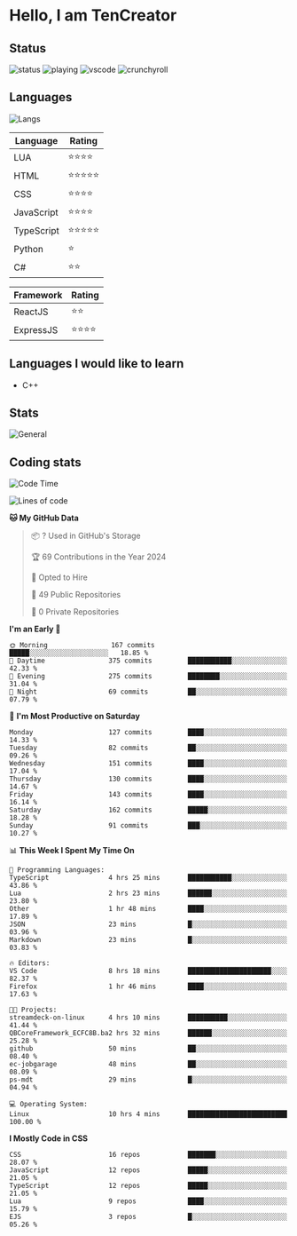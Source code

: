 # Hello, I am TenCreator

## Status
![status](https://api.statusbadges.me/badge/status/518334475038359555?simple=true&style=for-the-badge)
![playing](https://api.statusbadges.me/badge/playing/518334475038359555?style=for-the-badge)
![vscode](https://api.statusbadges.me/badge/vscode/518334475038359555?style=for-the-badge)
![crunchyroll](https://api.statusbadges.me/badge/crunchyroll/518334475038359555?style=for-the-badge)

## Languages
![Langs](https://github-readme-stats.vercel.app/api/top-langs/?username=tencreator&layout=compact&theme=radical)


|Language|Rating|
|--------|------|
|LUA|⭐️⭐️⭐️⭐️|
|HTML|⭐️⭐️⭐️⭐️⭐️|
|CSS|⭐️⭐️⭐️⭐️|
|JavaScript|⭐️⭐️⭐️⭐️|
|TypeScript|⭐️⭐️⭐️⭐️⭐️|
|Python|⭐️|
|C#|⭐️⭐️ |

|Framework|Rating|
|--------|------|
|ReactJS|⭐️⭐️|
|ExpressJS|⭐️⭐️⭐️⭐️|

## Languages I would like to learn
- C++

## Stats
![General](https://github-readme-stats.vercel.app/api?username=tencreator&show_icons=true&theme=radical)

## Coding stats
<!--START_SECTION:waka-->
![Code Time](http://img.shields.io/badge/Code%20Time-66%20hrs%2048%20mins-blue)

![Lines of code](https://img.shields.io/badge/From%20Hello%20World%20I%27ve%20Written-481.8%20thousand%20lines%20of%20code-blue)

**🐱 My GitHub Data** 

> 📦 ? Used in GitHub's Storage 
 > 
> 🏆 69 Contributions in the Year 2024
 > 
> 💼 Opted to Hire
 > 
> 📜 49 Public Repositories 
 > 
> 🔑 0 Private Repositories 
 > 
**I'm an Early 🐤** 

```text
🌞 Morning                167 commits         █████░░░░░░░░░░░░░░░░░░░░   18.85 % 
🌆 Daytime                375 commits         ███████████░░░░░░░░░░░░░░   42.33 % 
🌃 Evening                275 commits         ████████░░░░░░░░░░░░░░░░░   31.04 % 
🌙 Night                  69 commits          ██░░░░░░░░░░░░░░░░░░░░░░░   07.79 % 
```
📅 **I'm Most Productive on Saturday** 

```text
Monday                   127 commits         ████░░░░░░░░░░░░░░░░░░░░░   14.33 % 
Tuesday                  82 commits          ██░░░░░░░░░░░░░░░░░░░░░░░   09.26 % 
Wednesday                151 commits         ████░░░░░░░░░░░░░░░░░░░░░   17.04 % 
Thursday                 130 commits         ████░░░░░░░░░░░░░░░░░░░░░   14.67 % 
Friday                   143 commits         ████░░░░░░░░░░░░░░░░░░░░░   16.14 % 
Saturday                 162 commits         █████░░░░░░░░░░░░░░░░░░░░   18.28 % 
Sunday                   91 commits          ███░░░░░░░░░░░░░░░░░░░░░░   10.27 % 
```


📊 **This Week I Spent My Time On** 

```text
💬 Programming Languages: 
TypeScript               4 hrs 25 mins       ███████████░░░░░░░░░░░░░░   43.86 % 
Lua                      2 hrs 23 mins       ██████░░░░░░░░░░░░░░░░░░░   23.80 % 
Other                    1 hr 48 mins        ████░░░░░░░░░░░░░░░░░░░░░   17.89 % 
JSON                     23 mins             █░░░░░░░░░░░░░░░░░░░░░░░░   03.96 % 
Markdown                 23 mins             █░░░░░░░░░░░░░░░░░░░░░░░░   03.83 % 

🔥 Editors: 
VS Code                  8 hrs 18 mins       █████████████████████░░░░   82.37 % 
Firefox                  1 hr 46 mins        ████░░░░░░░░░░░░░░░░░░░░░   17.63 % 

🐱‍💻 Projects: 
streamdeck-on-linux      4 hrs 10 mins       ██████████░░░░░░░░░░░░░░░   41.44 % 
QBCoreFramework_ECFC8B.ba2 hrs 32 mins       ██████░░░░░░░░░░░░░░░░░░░   25.28 % 
github                   50 mins             ██░░░░░░░░░░░░░░░░░░░░░░░   08.40 % 
ec-jobgarage             48 mins             ██░░░░░░░░░░░░░░░░░░░░░░░   08.09 % 
ps-mdt                   29 mins             █░░░░░░░░░░░░░░░░░░░░░░░░   04.94 % 

💻 Operating System: 
Linux                    10 hrs 4 mins       █████████████████████████   100.00 % 
```

**I Mostly Code in CSS** 

```text
CSS                      16 repos            ███████░░░░░░░░░░░░░░░░░░   28.07 % 
JavaScript               12 repos            █████░░░░░░░░░░░░░░░░░░░░   21.05 % 
TypeScript               12 repos            █████░░░░░░░░░░░░░░░░░░░░   21.05 % 
Lua                      9 repos             ████░░░░░░░░░░░░░░░░░░░░░   15.79 % 
EJS                      3 repos             █░░░░░░░░░░░░░░░░░░░░░░░░   05.26 % 
```




<!--END_SECTION:waka-->
